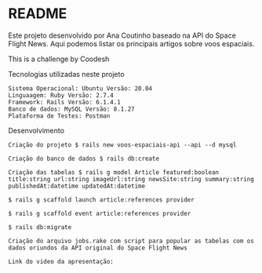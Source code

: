 # README

Este projeto desenvolvido por Ana Coutinho baseado na API do Space Flight News. Aqui podemos listar os principais artigos sobre voos espaciais.

This is a challenge by Coodesh


Tecnologias utilizadas neste projeto

    Sistema Operacional: Ubuntu Versão: 20.04
    Linguaagem: Ruby Versão: 2.7.4
    Framework: Rails Versão: 6.1.4.1
    Banco de dados: MySQL Versão: 8.1.27
    Plataforma de Testes: Postman


Desenvolvimento

    Criação do projeto $ rails new voos-espaciais-api --api --d mysql

    Criação do banco de dados $ rails db:create

    Criação das tabelas $ rails g model Article featured:boolean title:string url:string imageUrl:string newsSite:string summary:string publishedAt:datetime updatedAt:datetime

    $ rails g scaffold launch article:references provider

    $ rails g scaffold event article:references provider

    $ rails db:migrate

    Criação do arquivo jobs.rake com script para popular as tabelas com os dados oriundos da API original do Space Flight News

    Link do video da apresentação:
